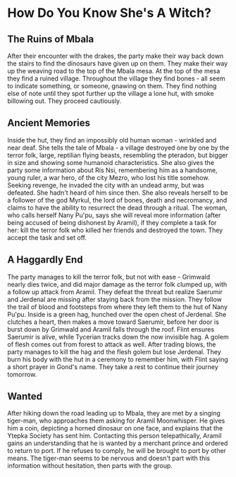 # How Do You Know She's A Witch?

## The Ruins of Mbala
After their encounter with the drakes, the party make their way back down the stairs to find the dinosaurs have given up on them. They make their way up the weaving road to the top of the Mbala mesa. At the top of the mesa they find a ruined village. Throughout the village they find bones - all seem to indicate something, or someone, gnawing on them. They find nothing else of note until they spot further up the village a lone hut, with smoke billowing out. They proceed cautiously. 

## Ancient Memories

Inside the hut, they find an impossibly old human woman - wrinkled and near deaf. She tells the tale of Mbala - a village destroyed one by one by the terror folk, large, reptilian flying beasts, resembling the pteradon, but bigger in size and showing some humanoid characteristics. She also gives the party some information about Ris Nsi, remembering him as a handsome, young ruler, a war hero, of the city Mezro, who lost his title somehow. Seeking revenge, he invaded the city with an undead army, but was defeated. She hadn't heard of him since then. She also reveals herself to be a follower of the god Myrkul, the lord of bones, death and necromancy, and claims to have the ability to resurrect the dead through a ritual. The woman, who calls herself Nany Pu'pu, says she will reveal more information (after being accused of being dishonest by Aramil), if they complete a task for her: kill the terror folk who killed her friends and destroyed the town. They accept the task and set off.

## A Haggardly End

The party manages to kill the terror folk, but not with ease - Grimwald nearly dies twice, and did major damage as the terror folk clumped up, with a follow up attack from Aramil. They defeat the threat but realize Saerumir and Jerdenal are missing after staying back from the mission. They follow the trail of blood and footsteps from where they left them to the hut of Nany Pu'pu. Inside is a green hag, hunched over the open chest of Jerdenal. She clutches a heart, then makes a move toward Saerumir, before her door is burst down by Grimwald and Aramil falls through the roof. Flint ensures Saerumir is alive, while Tycerian tracks down the now invisible hag. A golem of flesh comes out from forest to attack as well. After trading blows, the party manages to kill the hag and the flesh golem but lose Jerdenal. They burn his body with the hut in a ceremony to remember him, with Flint saying a short prayer in Gond's name. They take a rest to continue their journey tomorrow. 

## Wanted

After hiking down the road leading up to Mbala, they are met by a singing tiger-man, who approaches them asking for Aramil Moonwhisper. He gives him a coin, depicting a horned dinosaur on one face, and explains that the Ytepka Society has sent him. Contacting this person telepathically, Aramil gains an understanding that he is wanted by a merchant prince and ordered to return to port. If he refuses to comply, he will be brought to port by other means. The tiger-man seems to be nervous and doesn't part with this information without hesitation, then parts with the group.

